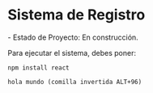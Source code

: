 <h1>Sistema de Registro</h1>
- Estado de Proyecto: En construcción.

Para ejecutar el sistema, debes poner:

```npm install react```

```hola mundo (comilla invertida ALT+96)```
